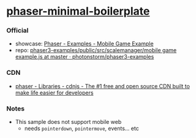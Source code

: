 [phaser-minimal-boilerplate](https://dirkarnez.github.io/phaser-minimal-boilerplate)
====================================================================================
### Official
- showcase: [Phaser - Examples - Mobile Game Example](https://phaser.io/examples/v3/view/scalemanager/mobile-game-example)
- repo: [phaser3-examples/public/src/scalemanager/mobile game example.js at master · photonstorm/phaser3-examples](https://github.com/photonstorm/phaser3-examples/blob/master/public/src/scalemanager/mobile%20game%20example.js)

### CDN
- [phaser - Libraries - cdnjs - The #1 free and open source CDN built to make life easier for developers](https://cdnjs.com/libraries/phaser)

### Notes
- This sample does not support mobile web
  - needs `pointerdown`, `pointermove`, events... etc

